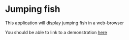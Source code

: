 # Jumping fish 

This application will display jumping fish in a web-browser

You should be able to link to a demonstration [here](https://sovs-uoa.github.io/fish/index.html)


